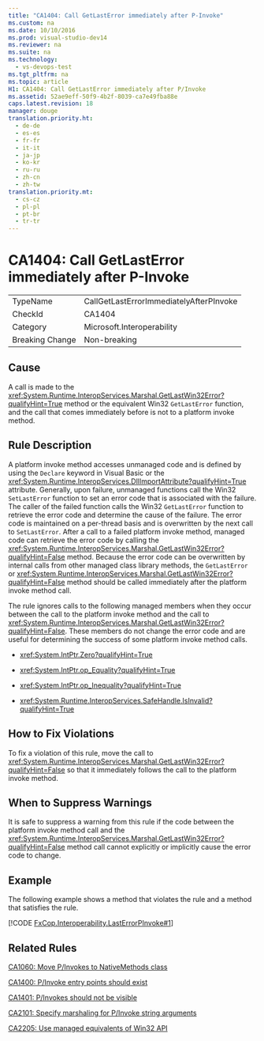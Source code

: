 ```yaml
---
title: "CA1404: Call GetLastError immediately after P-Invoke"
ms.custom: na
ms.date: 10/10/2016
ms.prod: visual-studio-dev14
ms.reviewer: na
ms.suite: na
ms.technology: 
  - vs-devops-test
ms.tgt_pltfrm: na
ms.topic: article
H1: CA1404: Call GetLastError immediately after P/Invoke
ms.assetid: 52ae9eff-50f9-4b2f-8039-ca7e49fba88e
caps.latest.revision: 18
manager: douge
translation.priority.ht: 
  - de-de
  - es-es
  - fr-fr
  - it-it
  - ja-jp
  - ko-kr
  - ru-ru
  - zh-cn
  - zh-tw
translation.priority.mt: 
  - cs-cz
  - pl-pl
  - pt-br
  - tr-tr
---
```

# CA1404: Call GetLastError immediately after P-Invoke
|||  
|-|-|  
|TypeName|CallGetLastErrorImmediatelyAfterPInvoke|  
|CheckId|CA1404|  
|Category|Microsoft.Interoperability|  
|Breaking Change|Non-breaking|  
  
## Cause  
 A call is made to the <xref:System.Runtime.InteropServices.Marshal.GetLastWin32Error?qualifyHint=True> method or the equivalent Win32 `GetLastError` function, and the call that comes immediately before is not to a platform invoke method.  
  
## Rule Description  
 A platform invoke method accesses unmanaged code and is defined by using the `Declare` keyword in Visual Basic or the <xref:System.Runtime.InteropServices.DllImportAttribute?qualifyHint=True> attribute. Generally, upon failure, unmanaged functions call the Win32 `SetLastError` function to set an error code that is associated with the failure. The caller of the failed function calls the Win32 `GetLastError` function to retrieve the error code and determine the cause of the failure. The error code is maintained on a per-thread basis and is overwritten by the next call to `SetLastError`. After a call to a failed platform invoke method, managed code can retrieve the error code by calling the <xref:System.Runtime.InteropServices.Marshal.GetLastWin32Error?qualifyHint=False> method. Because the error code can be overwritten by internal calls from other managed class library methods, the `GetLastError` or <xref:System.Runtime.InteropServices.Marshal.GetLastWin32Error?qualifyHint=False> method should be called immediately after the platform invoke method call.  
  
 The rule ignores calls to the following managed members when they occur between the call to the platform invoke method and the call to <xref:System.Runtime.InteropServices.Marshal.GetLastWin32Error?qualifyHint=False>. These members do not change the error code and are useful for determining the success of some platform invoke method calls.  
  
-   <xref:System.IntPtr.Zero?qualifyHint=True>  
  
-   <xref:System.IntPtr.op_Equality?qualifyHint=True>  
  
-   <xref:System.IntPtr.op_Inequality?qualifyHint=True>  
  
-   <xref:System.Runtime.InteropServices.SafeHandle.IsInvalid?qualifyHint=True>  
  
## How to Fix Violations  
 To fix a violation of this rule, move the call to <xref:System.Runtime.InteropServices.Marshal.GetLastWin32Error?qualifyHint=False> so that it immediately follows the call to the platform invoke method.  
  
## When to Suppress Warnings  
 It is safe to suppress a warning from this rule if the code between the platform invoke method call and the <xref:System.Runtime.InteropServices.Marshal.GetLastWin32Error?qualifyHint=False> method call cannot explicitly or implicitly cause the error code to change.  
  
## Example  
 The following example shows a method that violates the rule and a method that satisfies the rule.  
  
 [!CODE [FxCop.Interoperability.LastErrorPInvoke#1](../CodeSnippet/VS_Snippets_CodeAnalysis/FxCop.Interoperability.LastErrorPInvoke#1)]  
  
## Related Rules  
 [CA1060: Move P/Invokes to NativeMethods class](../VS_IDE/CA1060--Move-P-Invokes-to-NativeMethods-class.md)  
  
 [CA1400: P/Invoke entry points should exist](../VS_IDE/CA1400--P-Invoke-entry-points-should-exist.md)  
  
 [CA1401: P/Invokes should not be visible](../VS_IDE/CA1401--P-Invokes-should-not-be-visible.md)  
  
 [CA2101: Specify marshaling for P/Invoke string arguments](../VS_IDE/CA2101--Specify-marshaling-for-P-Invoke-string-arguments.md)  
  
 [CA2205: Use managed equivalents of Win32 API](../VS_IDE/CA2205--Use-managed-equivalents-of-Win32-API.md)